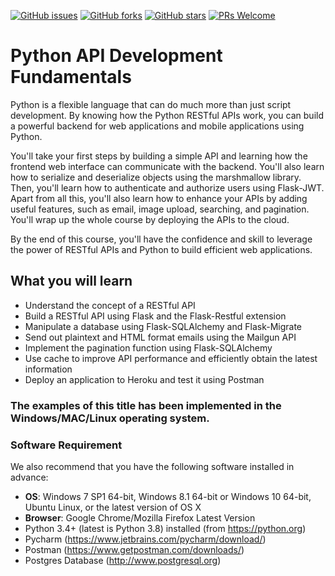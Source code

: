 [![GitHub issues](https://img.shields.io/github/issues/TrainingByPackt/Python-API-Development-Fundamentals.svg)](https://github.com/TrainingByPackt/Python-API-Development-Fundamentals/issues)
[![GitHub forks](https://img.shields.io/github/forks/TrainingByPackt/Python-API-Development-Fundamentals.svg)](https://github.com/TrainingByPackt/Python-API-Development-Fundamentals/network)
[![GitHub stars](https://img.shields.io/github/stars/TrainingByPackt/Python-API-Development-Fundamentals.svg)](https://github.com/TrainingByPackt/Python-API-Development-Fundamentals/stargazers)
[![PRs Welcome](https://img.shields.io/badge/PRs-welcome-brightgreen.svg)](https://github.com/TrainingByPackt/Python-API-Development-Fundamentals/pulls)


# Python API Development Fundamentals
Python is a flexible language that can do much more than just script development. By knowing how the Python RESTful APIs work, you can build a powerful backend for web applications and mobile applications using Python.

You'll take your first steps by building a simple API and learning how the frontend web interface can communicate with the backend. You'll also learn how to serialize and deserialize objects using the marshmallow library. Then, you'll learn how to authenticate and authorize users using Flask-JWT. Apart from all this, you'll also learn how to enhance your APIs by adding useful features, such as email, image upload, searching, and pagination. You'll wrap up the whole course by deploying the APIs to the cloud.

By the end of this course, you'll have the confidence and skill to leverage the power of RESTful APIs and Python to build efficient web applications.

## What you will learn
*	Understand the concept of a RESTful API
*	Build a RESTful API using Flask and the Flask-Restful extension
*	Manipulate a database using Flask-SQLAlchemy and Flask-Migrate
*	Send out plaintext and HTML format emails using the Mailgun API
*	Implement the pagination function using Flask-SQLAlchemy
*	Use cache to improve API performance and efficiently obtain the latest information
*	Deploy an application to Heroku and test it using Postman

### The examples of this title has been implemented in the Windows/MAC/Linux operating system.

### Software Requirement
We also recommend that you have the following software installed in advance:
* **OS**: Windows 7 SP1 64-bit, Windows 8.1 64-bit or Windows 10 64-bit, Ubuntu Linux, or the latest version of OS X
* **Browser**: Google Chrome/Mozilla Firefox Latest Version
* Python 3.4+ (latest is Python 3.8) installed (from https://python.org)
* Pycharm (https://www.jetbrains.com/pycharm/download/)
* Postman (https://www.getpostman.com/downloads/)
* Postgres Database (http://www.postgresql.org)
